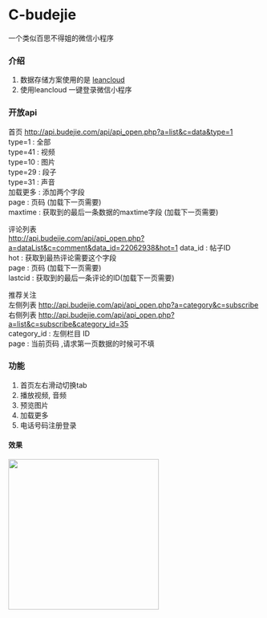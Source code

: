 # C-budejie
一个类似百思不得姐的微信小程序


### 介绍
1. 数据存储方案使用的是 [leancloud](https://leancloud.cn/)
2. 使用leancloud 一键登录微信小程序

### 开放api
首页 
http://api.budejie.com/api/api_open.php?a=list&c=data&type=1  
type=1 : 全部  
type=41 : 视频  
type=10 : 图片  
type=29 : 段子  
type=31 : 声音  
加载更多 : 添加两个字段  
page : 页码 (加载下一页需要)  
maxtime : 获取到的最后一条数据的maxtime字段 (加载下一页需要)  

评论列表  
http://api.budejie.com/api/api_open.php?a=dataList&c=comment&data_id=22062938&hot=1
data_id : 帖子ID  
hot : 获取到最热评论需要这个字段  
page : 页码 (加载下一页需要)  
lastcid : 获取到的最后一条评论的ID(加载下一页需要)  

推荐关注  
左侧列表 http://api.budejie.com/api/api_open.php?a=category&c=subscribe    
右侧列表 http://api.budejie.com/api/api_open.php?a=list&c=subscribe&category_id=35    
category_id : 左侧栏目 ID    
page : 当前页码 ,请求第一页数据的时候可不填    

### 功能
1. 首页左右滑动切换tab
2. 播放视频, 音频
3. 预览图片
4. 加载更多
5. 电话号码注册登录



#### 效果
<image src="/picture/GIF.gif" width="300"/>
